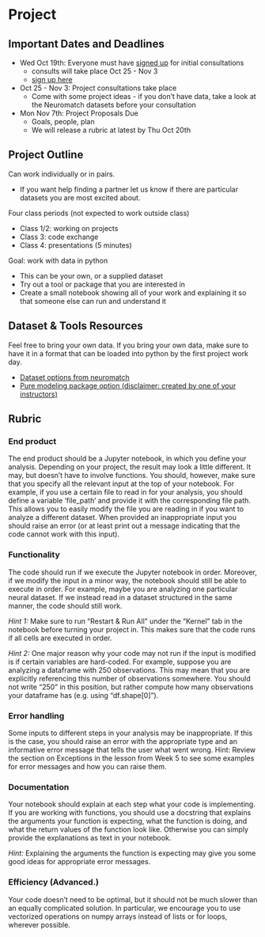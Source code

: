 # Project

## Important Dates and Deadlines
- Wed Oct 19th: Everyone must have [signed up](http://tiny.cc/pfncolumbia2022) for initial consultations
    - consults will take place Oct 25 - Nov 3
    - [sign up here](http://tiny.cc/pfncolumbia2022)
- Oct 25 - Nov 3: Project consultations take place
    - Come with some project ideas - if you don’t have data, take a look at the Neuromatch datasets before your consultation
- Mon Nov 7th: Project Proposals Due
    - Goals, people, plan
    - We will release a rubric at latest by Thu Oct 20th


## Project Outline
Can work individually or in pairs.
- If you want help finding a partner let us know if there  are particular datasets you are most excited about.

Four class periods (not expected to work outside class)
- Class 1/2: working on projects
- Class 3: code exchange
- Class 4: presentations (5 minutes)

Goal: work with data in python
- This can be your own, or a supplied dataset
- Try out a tool or package that you are interested in
- Create a small notebook showing all of your work and explaining it so that someone else can run and understand it

## Dataset & Tools Resources
Feel free to bring your own data. If you bring your own data, make sure to have it in a format that can be loaded into python by the first project work day. 

- [Dataset options from neuromatch](https://compneuro.neuromatch.io/projects/docs/datasets_overview.html)
- [Pure modeling package option (disclaimer: created by one of your instructors)](https://psychrnn.readthedocs.io/en/latest/)


## Rubric

### End product

The end product should be a Jupyter notebook, in which you define your analysis. Depending on your project, the result may look a little different. It may, but doesn’t have to involve functions. You should, however, make sure that you specify all the relevant input at the top of your notebook. For example, if you use a certain file to read in for your analysis, you should define a variable ‘file_path’ and provide it with the corresponding file path. This allows you to easily modify the file you are reading in if you want to analyze a different dataset. When provided an inappropriate input you should raise an error (or at least print out a message indicating that the code cannot work with this input).

### Functionality

The code should run if we execute the Jupyter notebook in order. Moreover, if we modify the input in a minor way, the notebook should still be able to execute in order. For example, maybe you are analyzing one particular neural dataset. If we instead read in a dataset structured in the same manner, the code should still work.

*Hint 1:* Make sure to run “Restart & Run All” under the “Kernel” tab in the notebook before turning your project in. This makes sure that the code runs if all cells are executed in order.

*Hint 2:* One major reason why your code may not run if the input is modified is if certain variables are hard-coded. For example, suppose you are analyzing a dataframe with 250 observations. This may mean that you are explicitly referencing this number of observations somewhere. You should not write “250” in this position, but rather compute how many observations your dataframe has (e.g. using “df.shape[0]”).

### Error handling

Some inputs to different steps in your analysis may be inappropriate. If this is the case, you should raise an error with the appropriate type and an informative error message that tells the user what went wrong.
Hint: Review the section on Exceptions in the lesson from Week 5 to see some examples for error messages and how you can raise them.

### Documentation

Your notebook should explain at each step what your code is implementing. If you are working with functions, you should use a docstring that explains the arguments your function is expecting, what the function is doing, and what the return values of the function look like. Otherwise you can simply provide the explanations as text in your notebook.

*Hint:* Explaining the arguments the function is expecting may give you some good ideas for appropriate error messages.

### Efficiency (Advanced.)

Your code doesn’t need to be optimal, but it should not be much slower than an equally complicated solution. In particular, we encourage you to use vectorized operations on numpy arrays instead of lists or for loops, wherever possible.


